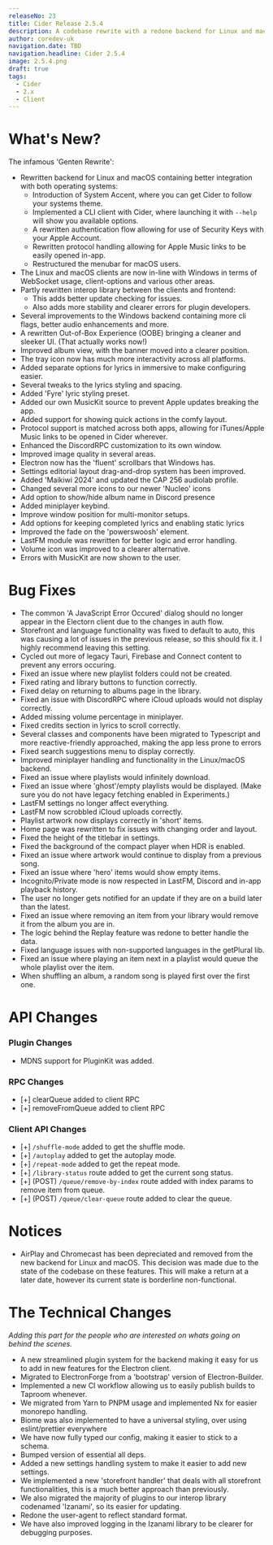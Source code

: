 ```yaml
---
releaseNo: 23
title: Cider Release 2.5.4
description: A codebase rewrite with a redone backend for Linux and macOS with fixes and improvements to Windows and the library that stands between it all.
author: coredev-uk
navigation.date: TBD
navigation.headline: Cider 2.5.4
image: 2.5.4.png
draft: true
tags:
  - Cider
  - 2.x
  - Client
---
```


# What's New?

The infamous 'Genten Rewrite': 
- Rewritten backend for Linux and macOS containing better integration with both operating systems:
    - Introduction of System Accent, where you can get Cider to follow your systems theme.
    - Implemented a CLI client with Cider, where launching it with `--help` will show you available options. 
    - A rewritten authentication flow allowing for use of Security Keys with your Apple Account.
    - Rewritten protocol handling allowing for Apple Music links to be easily opened in-app.
    - Restructured the menubar for macOS users.
- The Linux and macOS clients are now in-line with Windows in terms of WebSocket usage, client-options and various other areas.
- Partly rewritten interop library between the clients and frontend:
    - This adds better update checking for issues.
    - Also adds more stability and clearer errors for plugin developers.
- Several improvements to the Windows backend containing more cli flags, better audio enhancements and more.
- A rewritten Out-of-Box Experience (OOBE) bringing a cleaner and sleeker UI. (That actually works now!)
- Improved album view, with the banner moved into a clearer position.
- The tray icon now has much more interactivity across all platforms.
- Added separate options for lyrics in immersive to make configuring easier.
- Several tweaks to the lyrics styling and spacing.
- Added 'Fyre' lyric styling preset.
- Added our own MusicKit source to prevent Apple updates breaking the app.
- Added support for showing quick actions in the comfy layout.
- Protocol support is matched across both apps, allowing for iTunes/Apple Music links to be opened in Cider wherever.
- Enhanced the DiscordRPC customization to its own window.
- Improved image quality in several areas.
- Electron now has the 'fluent' scrollbars that Windows has.
- Settings editorial layout drag-and-drop system has been improved.
- Added 'Maikiwi 2024' and updated the CAP 256 audiolab profile.
- Changed several more icons to our newer 'Nucleo' icons
- Add option to show/hide album name in Discord presence
- Added miniplayer keybind.
- Improve window position for multi-monitor setups.
- Add options for keeping completed lyrics and enabling static lyrics
- Improved the fade on the 'powerswoosh' element.
- LastFM module was rewritten for better logic and error handling.
- Volume icon was improved to a clearer alternative.
- Errors with MusicKit are now shown to the user.

# Bug Fixes

- The common 'A JavaScript Error Occured' dialog should no longer appear in the Electorn client due to the changes in auth flow.
- Storefront and language functionality was fixed to default to auto, this was causing a lot of issues in the previous release, so this should fix it. I highly recommend leaving this setting.
- Cycled out more of legacy Tauri, Firebase and Connect content to prevent any errors occuring.
- Fixed an issue where new playlist folders could not be created.
- Fixed rating and library buttons to function correctly.
- Fixed delay on returning to albums page in the library.
- Fixed an issue with DiscordRPC where iCloud uploads would not display correctly.
- Added missing volume percentage in miniplayer.
- Fixed credits section in lyrics to scroll correctly.
- Several classes and components have been migrated to Typescript and more reactive-friendly approached, making the app less prone to errors
- Fixed search suggestions menu to display correctly.
- Improved miniplayer handling and functionality in the Linux/macOS backend.
- Fixed an issue where playlists would infinitely download.
- Fixed an issue where 'ghost'/empty playlists would be displayed. (Make sure you do not have legacy fetching enabled in Experiments.)
- LastFM settings no longer affect everything.
- LastFM now scrobbled iCloud uploads correctly.
- Playlist artwork now displays correctly in 'short' items.
- Home page was rewritten to fix issues with changing order and layout.
- Fixed the height of the titlebar in settings.
- Fixed the background of the compact player when HDR is enabled.
- Fixed an issue where artwork would continue to display from a previous song.
- Fixed an issue where 'hero' items would show empty items.
- Incognito/Private mode is now respected in LastFM, Discord and in-app playback history.
- The user no longer gets notified for an update if they are on a build later than the latest.
- Fixed an issue where removing an item from your library would remove it from the album you are in.
- The logic behind the Replay feature was redone to better handle the data.
- Fixed language issues with non-supported languages in the getPlural lib.
- Fixed an issue where playing an item next in a playlist would queue the whole playlist over the item.
- When shuffling an album, a random song is played first over the first one.

# API Changes

### Plugin Changes
- MDNS support for PluginKit was added.

### RPC Changes
- [+] clearQueue added to client RPC
- [+] removeFromQueue added to client RPC

### Client API Changes
- [+] `/shuffle-mode` added to get the shuffle mode.
- [+] `/autoplay` added to get the autoplay mode.
- [+] `/repeat-mode` added to get the repeat mode.
- [+] `/library-status` route added to get the current song status.
- [+] (POST) `/queue/remove-by-index` route added with index params to remove item from queue.
- [+] (POST) `/queue/clear-queue` route added to clear the queue.

# Notices
- AirPlay and Chromecast has been depreciated and removed from the new backend for Linux and macOS. This decision was made due to the state of the codebase on these features. This will make a return at a later date, however its current state is borderline non-functional.

# The Technical Changes
*Adding this part for the people who are interested on whats going on behind the scenes.*

- A new streamlined plugin system for the backend making it easy for us to add in new features for the Electron client.
- Migrated to ElectronForge from a 'bootstrap' version of Electron-Builder.
- Implemented a new CI workflow allowing us to easily publish builds to Taproom whenever.
- We migrated from Yarn to PNPM usage and implemented Nx for easier monorepo handling.
- Biome was also implemented to have a universal styling, over using eslint/prettier everywhere
- We have now fully typed our config, making it easier to stick to a schema.
- Bumped version of essential all deps.
- Added a new settings handling system to make it easier to add new settings.
- We implemented a new 'storefront handler' that deals with all storefront functionalities, this is a much better approach than previously.
- We also migrated the majority of plugins to our interop library codenamed 'Izanami', so its easier for updating.
- Redone the user-agent to reflect standard format.
- We have also improved logging in the Izanami library to be clearer for debugging purposes.
